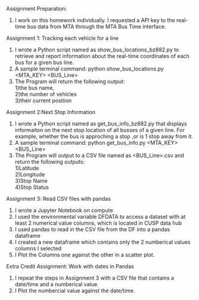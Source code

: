 Assignment Preparation:

1. I work on this homework individually. I requested a API key to the real-time bus data from MTA through the MTA Bus Time interface.

Assignment 1: Tracking each vehicle for a line

1. I wrote a Python script named as show_bus_locations_bz882.py to retrieve and report information about the real-time coordinates of each bus for a given bus line. 
2. A sample terminal command: python show_bus_locations.py <MTA_KEY> <BUS_Line>
3. The Program will return the following output:\
   1)the bus name,\
   2)the number of vehicles\
   3)their current position

Assignment 2:Next Stop Information

1. I wrote a Python script named as get_bus_info_bz882.py that displays informaiton on the next stop location of all busses of a given line. For example, whether the bus is  approching a stop ,or is 1 stop away from it.
2. A sample terminal command: python get_bus_info.py <MTA_KEY> <BUS_Line>
3. The Program will output to a CSV file named as <BUS_Line>.csv and return the following outputs:\
   1)Latitude\
   2)Longitude\
   3)Stop Name\
   4)Stop Status

Assignment 3: Read CSV files with pandas

1. I wrote a Jupyter Notebook on compute
2. I used the environmental variable DFDATA to access a dataset with at least 2 numerical value columns, which is located in CUSP data hub
3. I used pandas to read in the CSV file from the DF into a pandas dataframe
4. I created a new dataframe which contains only the 2 numberical values columns I selected
5. I Plot the Columns one against the other in a scatter plot.

Extra Credit Assignment: Work with dates in Pandas

1. I repeat the steps in Assignment 3 with a CSV file that contains a date/time and a numberical value. 
2. I Plot the numbercial value against the date/time.